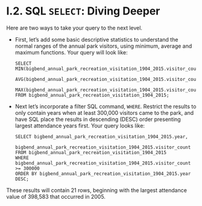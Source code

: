 # I.2. SQL `SELECT`: Diving Deeper

Here are two ways to take your query to the next level.

- First, let’s add some basic descriptive statistics to understand the normal ranges of the annual park visitors, using minimum, average and maximum functions. Your query will look like:


      SELECT MIN(bigbend_annual_park_recreation_visitation_1904_2015.visitor_count), 
             AVG(bigbend_annual_park_recreation_visitation_1904_2015.visitor_count), 
             MAX(bigbend_annual_park_recreation_visitation_1904_2015.visitor_count) 
      FROM bigbend_annual_park_recreation_visitation_1904_2015;


- Next let’s incorporate a filter SQL command, `WHERE`. Restrict the results to only contain years when at least 300,000 visitors came to the park, and have SQL place the results in descending (DESC) order presenting largest attendance years first. Your query looks like:


      SELECT bigbend_annual_park_recreation_visitation_1904_2015.year,
             bigbend_annual_park_recreation_visitation_1904_2015.visitor_count
      FROM bigbend_annual_park_recreation_visitation_1904_2015
      WHERE bigbend_annual_park_recreation_visitation_1904_2015.visitor_count >= 300000
      ORDER BY bigbend_annual_park_recreation_visitation_1904_2015.year DESC;

These results will contain 21 rows, beginning with the largest attendance value of 398,583 that occurred in 2005. 

